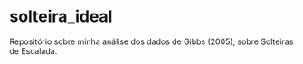 # solteira_ideal
Repositório sobre minha análise dos dados de Gibbs (2005), sobre Solteiras de Escalada.
